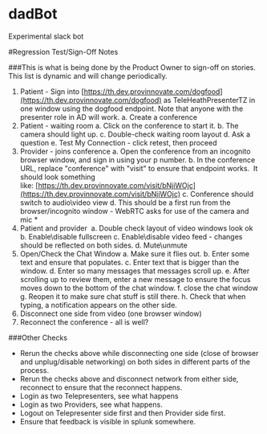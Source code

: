 # dadBot
Experimental slack bot

#Regression Test/Sign-Off Notes

###This is what is being done by the Product Owner to sign-off on stories.  This list is dynamic and will change periodically.

1. Patient - Sign into [https://th.dev.provinnovate.com/dogfood](https://th.dev.provinnovate.com/dogfood) as TeleHeathPresenterTZ in one window using the dogfood endpoint.  Note that anyone with the presenter role in AD will work.
    a. Create a conference
2. Patient - waiting room
    a. Click on the conference to start it.
    b. The camera should light up.
    c. Double-check waiting room layout
    d. Ask a question
    e. Test My Connection - click retest, then proceed
3. Provider - joins conference
    a. Open the conference from an incognito browser window, and sign in using your p number.
    b. In the conference URL, replace "conference" with "visit" to ensure that endpoint works.  It should look something like: [https://th.dev.provinnovate.com/visit/bNjiWOjc](https://th.dev.provinnovate.com/visit/bNjiWOjc)
    c. Conference should switch to audio\video view
    d. This should be a first run from the browser/incognito window - WebRTC asks for use of the camera and mic *
5. Patient and provider 
    a. Double check layout of video windows look ok
    b. Enable\disable fullscreen
    c. Enable\disable video feed - changes should be reflected on both sides.
    d. Mute\unmute
6. Open/Check the Chat Window
    a. Make sure it flies out.
    b. Enter some text and ensure that populates.
    c. Enter text that is bigger than the window.
    d. Enter so many messages that messages scroll up.
    e. After scrolling up to review them, enter a new message to ensure the focus moves down to the bottom of the chat window.
    f. close the chat window
    g. Reopen it to make sure chat stuff is still there.
    h. Check that when typing, a notification appears on the other side.
7. Disconnect one side from video (one browser window)
8. Reconnect the conference - all is well?

###Other Checks
* Rerun the checks above while disconnecting one side (close of browser and unplug/disable networking) on both sides in different parts of the process.
* Rerun the checks above and disconnect network from either side, reconnect to ensure that the reconnect happens.
* Login as two Telepresenters, see what happens
* Login as two Providers, see what happens.
* Logout on Telepresenter side first and then Provider side first.
* Ensure that feedback is visible in splunk somewhere.
